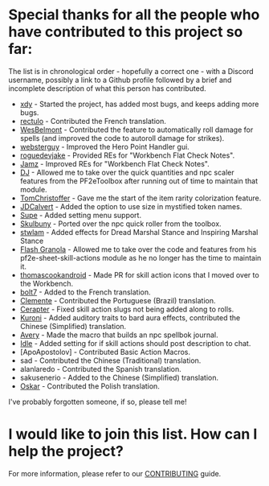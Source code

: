 # Special thanks for all the people who have contributed to this project so far:

The list is in chronological order - hopefully a correct one - with a Discord username, possibly a link to a Github
profile followed by a brief and incomplete description of what this person has contributed.

* [xdy](https://github.com/xdy/) - Started the project, has added most bugs, and keeps adding more bugs.
* [rectulo](https://github.com/rectulo/) - Contributed the French translation.
* [WesBelmont](https://github.com/WesBelmont/) - Contributed the feature to automatically roll damage for spells (and
  improved the code to autoroll damage for strikes).
* [websterguy](https://github.com/websterguy/) - Improved the Hero Point Handler gui.
* [roguedevjake](https://github.com/roguedevjake/) - Provided REs for "Workbench Flat Check Notes".
* [Jamz](https://github.com/JamzTheMan/) - Improved REs for "Workbench Flat Check Notes".
* [DJ](https://github.com/DJphoenix719) - Allowed me to take over the quick quantities and npc scaler features from the PF2eToolbox after
  running out of time to maintain that module.
* [TomChristoffer]() - Gave me the start of the item rarity colorization feature.
* [JDCalvert](https://github.com/JDCalvert) - Added the option to use size in mystified token names.
* [Supe](https://github.com/CarlosFdez/) - Added setting menu support.
* [Skulbuny](https://github.com/sean-clayton/) - Ported over the npc quick roller from the toolbox.
* [stwlam](https://github.com/stwlam) - Added effects for Dread Marshal Stance and Inspiring Marshal Stance
* [Flash Granola](https://github.com/jamespdaily) - Allowed me to take over the code and features from his pf2e-sheet-skill-actions module as he no longer has the time to maintain it.
* [thomascookandroid](https://github.com/thomascookandroid) - Made PR for skill action icons that I moved over to the Workbench.
* [bolt7](https://github.com/bolt7) - Added to the French translation.
* [Clemente](https://github.com/mclemente) - Contributed the Portuguese (Brazil) translation.
* [Cerapter](https://github.com/Cerapter/) - Fixed skill action slugs not being added along to rolls.
* [Kuroni](https://github.com/AlphaStarguide) - Added auditory traits to bard aura effects, contributed the Chinese (Simplified) translation.
* [Avery](https://github.com/velara) - Made the macro that builds an npc spellbok journal.
* [Idle](https://github.com/reonZ/) - Added setting for if skill actions should post description to chat.
* [ApoApostolov] - Contributed Basic Action Macros.
* sad - Contributed the Chinese (Traditional) translation.
* alanlaredo - Contributed the Spanish translation.
* sakusenerio - Added to the Chinese (Simplified) translation.
* [Oskar]() - Contributed the Polish translation.

I've probably forgotten someone, if so, please tell me!

# I would like to join this list. How can I help the project?

For more information, please refer to our [CONTRIBUTING](CONTRIBUTING.md) guide.
